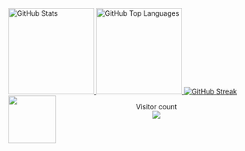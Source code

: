 <!-- Username = RomulusMirauta -->


<a href="https://gh-stats-gen.vercel.app/">
<img height=175 src="https://github-readme-stats.vercel.app/api?username=RomulusMirauta&theme=dark&show_icons=true&hide_border=false&count_private=true" alt="GitHub Stats" />
</a>


<a href="https://gh-stats-gen.vercel.app/">
<img height=175 src="https://github-readme-stats.vercel.app/api/top-langs/?username=RomulusMirauta&theme=dark&show_icons=true&hide_border=false&layout=compact" alt="GitHub Top Languages" />
</a>


<a href="https://gh-stats-gen.vercel.app/">
<img src="https://github-readme-streak-stats.herokuapp.com/?user=RomulusMirauta&theme=dark&hide_border=false" alt="GitHub Streak" />
</a>



<img align="left" height=97 src="https://github-profile-trophy.vercel.app/?username=RomulusMirauta&theme=onedark&no-frame=false&title=Stars,Followers,Commits&column=-1"/>


<p align="center">
  Visitor count<br>
  <img src="https://profile-counter.glitch.me/RomulusMirauta/count.svg" />
</p>
